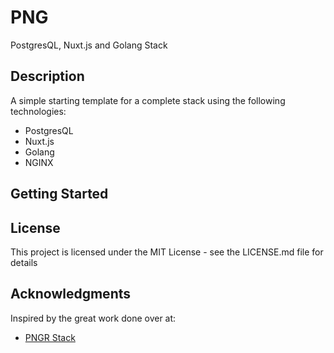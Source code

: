 
# PNG

PostgresQL, Nuxt.js and Golang Stack

## Description

A simple starting template for a complete stack using the following technologies:

- PostgresQL
- Nuxt.js
- Golang
- NGINX

## Getting Started

## License

This project is licensed under the MIT License - see the LICENSE.md file for details

## Acknowledgments

Inspired by the great work done over at:

* [PNGR Stack](https://github.com/karlkeefer/pngr)